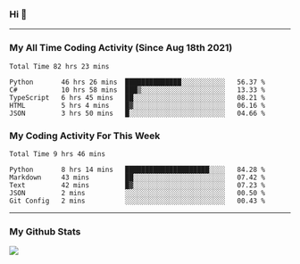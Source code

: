 ### Hi 🙂

---

### My All Time Coding Activity (Since Aug 18th 2021)
<!--START_SECTION:waka-all-->
```text
Total Time 82 hrs 23 mins

Python       46 hrs 26 mins  ██████████████░░░░░░░░░░░   56.37 % 
C#           10 hrs 58 mins  ███▒░░░░░░░░░░░░░░░░░░░░░   13.33 % 
TypeScript   6 hrs 45 mins   ██░░░░░░░░░░░░░░░░░░░░░░░   08.21 % 
HTML         5 hrs 4 mins    █▓░░░░░░░░░░░░░░░░░░░░░░░   06.16 % 
JSON         3 hrs 50 mins   █░░░░░░░░░░░░░░░░░░░░░░░░   04.66 % 
```
<!--END_SECTION:waka-all-->

### My Coding Activity For This Week
<!--START_SECTION:waka-week-->
```text
Total Time 9 hrs 46 mins

Python       8 hrs 14 mins   █████████████████████░░░░   84.28 % 
Markdown     43 mins         ██░░░░░░░░░░░░░░░░░░░░░░░   07.42 % 
Text         42 mins         █▓░░░░░░░░░░░░░░░░░░░░░░░   07.23 % 
JSON         2 mins          ░░░░░░░░░░░░░░░░░░░░░░░░░   00.50 % 
Git Config   2 mins          ░░░░░░░░░░░░░░░░░░░░░░░░░   00.43 % 
```
<!--END_SECTION:waka-week-->

---

### My Github Stats
[![](https://github-readme-stats.vercel.app/api?username=eroxl&count_private=true&show_icons=true&include_all_commits=true&theme=onedark)](https://github.com/Eroxl)
